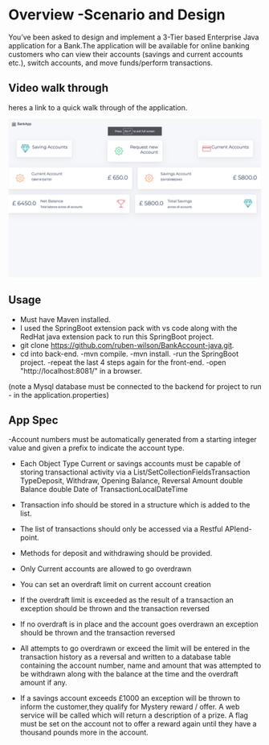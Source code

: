 # Overview -Scenario and Design

You’ve been asked to design and implement a 3-Tier based Enterprise Java application for a Bank.The application will be available for online banking customers who can view their accounts (savings and current accounts etc.), switch accounts, and move funds/perform transactions.

## Video walk through

heres a link to a quick walk through of the application.

[![walk through](./images/homePage.png)](<https://youtu.be/t83B3XQPR54> "video walk through")

## Usage

- Must have Maven installed.
- I used the SpringBoot extension pack with vs code along with the RedHat java extension pack to run this SpringBoot project.
- git clone <https://github.com/ruben-wilson/BankAccount-java.git>.
- cd into back-end.
-mvn compile.
-mvn install.
-run the SpringBoot project.
-repeat the last 4 steps again for the front-end.
-open "http://localhost:8081/" in a browser.

(note a Mysql database must be connected to the backend for project to run - in the application.properties)

## App Spec

-Account numbers must be automatically generated from a starting integer value and given a prefix to indicate the account type.

- Each Object Type Current or savings accounts must be capable of storing transactional activity via a List/SetCollectionFieldsTransaction TypeDeposit, Withdraw, Opening Balance, Reversal Amount double Balance double Date of TransactionLocalDateTime

- Transaction info should be stored in a structure which is added to the list.

- The list of transactions should only be accessed via a Restful APIend-point.

- Methods for deposit and withdrawing should be provided.

- Only Current accounts are allowed to go overdrawn

- You can set an overdraft limit on current account creation

- If the overdraft limit is exceeded as the result of a transaction an exception should be thrown and the transaction reversed

- If no overdraft is in place and the account goes overdrawn an exception should be thrown and the transaction reversed

- All attempts to go overdrawn or exceed the limit will be entered in the transaction history as a reversal and written to a database table containing the account number, name and amount that was attempted to be withdrawn along with the balance at the time and the overdraft amount if any.

- If a savings account exceeds £1000 an exception will be thrown to inform the customer,they qualify for Mystery reward / offer. A web service will be called which will return a description of a prize. A flag must be set on the account not to offer a reward again until they have a thousand pounds more in the account.
